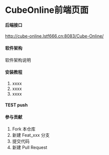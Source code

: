 # CubeOnline前端页面

#### 后端接口
http://cube-online.lstf666.cn:8083/Cube-Online/
#### 软件架构
软件架构说明


#### 安装教程

1.  xxxx
2.  xxxx
3.  xxxx

#### TEST push

#### 参与贡献

1.  Fork 本仓库
2.  新建 Feat_xxx 分支
3.  提交代码
4.  新建 Pull Request


